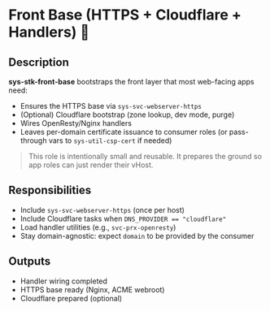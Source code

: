 # Front Base (HTTPS + Cloudflare + Handlers) 🚀

## Description
**sys-stk-front-base** bootstraps the front layer that most web-facing apps need:
- Ensures the HTTPS base via `sys-svc-webserver-https`
- (Optional) Cloudflare bootstrap (zone lookup, dev mode, purge)
- Wires OpenResty/Nginx handlers
- Leaves per-domain certificate issuance to consumer roles (or pass-through vars to `sys-util-csp-cert` if needed)

> This role is intentionally small and reusable. It prepares the ground so app roles can just render their vHost.

## Responsibilities
- Include `sys-svc-webserver-https` (once per host)
- Include Cloudflare tasks when `DNS_PROVIDER == "cloudflare"`
- Load handler utilities (e.g., `svc-prx-openresty`)
- Stay domain-agnostic: expect `domain` to be provided by the consumer

## Outputs
- Handler wiring completed
- HTTPS base ready (Nginx, ACME webroot)
- Cloudflare prepared (optional)
